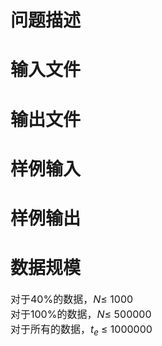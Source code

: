 
<div style="margin:13pt 0cm;">

# 问题描述

 
</div>

# 输入文件

 
</div>

# 输出文件

 
</div>

# 样例输入

 
</div>

# 样例输出

 
</div>

# 数据规模

 
</div>
<div>
<span style="font-size:12pt;"> </span><span style="font-size:12pt;">对于</span><span style="font-size:12pt;">40%</span><span style="font-size:12pt;">的数据，</span><i><span style="font-size:12pt;">N</span></i><span style="font-size:12pt;">≤ </span><span style="font-size:12pt;">1000</span> 
</div>
<div>
<span style="font-size:12pt;"> </span><span style="font-size:12pt;">对于</span><span style="font-size:12pt;">100%</span><span style="font-size:12pt;">的数据，</span><i><span style="font-size:12pt;">N</span></i><span style="font-size:12pt;">≤ </span><span style="font-size:12pt;">500000</span> 
</div>
<div>
<span style="font-size:12pt;"> </span><span style="font-size:12pt;">对于所有的数据，</span><i><span style="font-size:12pt;">t<sub>e </sub></span></i><span style="font-size:12pt;">≤ </span><span style="font-size:12pt;">1000000</span> 
</div>
